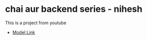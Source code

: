 # chai aur backend series - nihesh

This is a project from youtube

- [Model Link](https://app.eraser.io/workspace/gkcFosouKdrgreqXBysi?origin=share)
